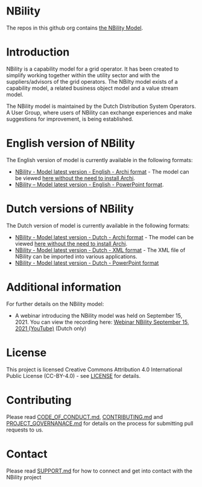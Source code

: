 # NBility
The repos in this github org contains [the NBility Model](https://www.edsn.nl/nbility-model/). 

# Introduction
NBility is a capability model for a grid operator. It has been created to simplify working together within the utility sector and with the suppliers/advisors of the grid operators. The NBilty model exists of a capability model, a  related  business object model and a value stream model.  

The NBility model is maintained by the Dutch Distribution System Operators. A User Group, where users of NBility can exchange experiences and make suggestions for improvement, is being established.

# English version of NBility
The English version of model is currently available in the following formats:
* [NBility - Model latest version - English - Archi format](https://github.com/NBility-Model/NBility-business-capabilities-Archi-English) - The model can be viewed [here without the need to install Archi](https://nbility-model.github.io/NBility-business-capabilities-Archi-English).
* [NBility – Model latest version - English - PowerPoint format](https://nbility-model.github.io/NBility-business-capabilities-Archi/?view=id-27932).

# Dutch versions of NBility
The Dutch version of model is currently available in the following formats:
* [NBility - Model latest version - Dutch - Archi format](https://github.com/NBility-Model/NBility-business-capabilities-Archi) - The model can be viewed [here without the need to install Archi](https://nbility-model.github.io/NBility-business-capabilities-Archi/).
* [NBility - Model latest version - Dutch - XML format](https://github.com/NBility-Model/NBility-business-capabilities-XML) - The XML file of NBility can be imported into various applications.
* [NBility - Model latest version - Dutch - PowerPoint format](https://github.com/NBility-Model/NBility-business-capabilities-PPTX)

# Additional information
For further details on the NBility model:
* A webinar introducing the NBility model was held on September 15, 2021. You can view the recording here: [Webinar NBility September 15, 2021 (YouTube)](https://youtu.be/hpRPoQU_ids) (Dutch only)

# License
This project is licensed Creative Commons Attribution 4.0 International Public License (CC-BY-4.0) - see [LICENSE](LICENSE) for details.

# Contributing
Please read [CODE_OF_CONDUCT.md](https://github.com/NBility-Model/.github/tree/main/docs/CODE_OF_CONDUCT.md), [CONTRIBUTING.md](https://github.com/NBility-Model/.github/tree/main/docs/CONTRIBUTING.md) and [PROJECT_GOVERNANACE.md](https://github.com/NBility-Model/.github/tree/main/docs/PROJECT_GOVERNANCE.md) for details on the process for submitting pull requests to us.

# Contact
Please read [SUPPORT.md](https://github.com/NBility-Model/.github/tree/main/docs/SUPPORT.md) for how to connect and get into contact with the NBility project

